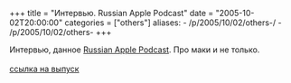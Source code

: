 +++
title = "Интервью. Russian Apple Podcast"
date = "2005-10-02T20:00:00"
categories = ["others"]
aliases:
    - /p/2005/10/02/others-/
    - /p/2005/10/02/others-
+++


Интервью, данное <a href = "http://www.russianpodcasting.ru/podcast/russian_apple_podcast">Russian Apple Podcast</a>. Про маки и не только.<br /><br /><a href="http://russianpodcasting.ru/files/russian_apple_podcast_2005_10_08_21_09_34.mp3">ссылка на выпуск</a>